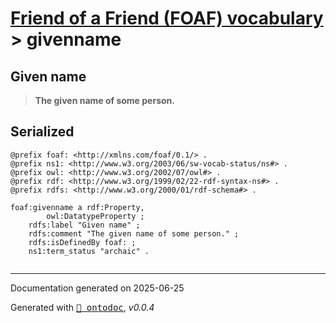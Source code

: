 # [Friend of a Friend (FOAF) vocabulary](../homepage.md) > givenname
<a name="givenname"></a>
## Given name

> **The given name of some person.**






## Serialized

```ttl
@prefix foaf: <http://xmlns.com/foaf/0.1/> .
@prefix ns1: <http://www.w3.org/2003/06/sw-vocab-status/ns#> .
@prefix owl: <http://www.w3.org/2002/07/owl#> .
@prefix rdf: <http://www.w3.org/1999/02/22-rdf-syntax-ns#> .
@prefix rdfs: <http://www.w3.org/2000/01/rdf-schema#> .

foaf:givenname a rdf:Property,
        owl:DatatypeProperty ;
    rdfs:label "Given name" ;
    rdfs:comment "The given name of some person." ;
    rdfs:isDefinedBy foaf: ;
    ns1:term_status "archaic" .


```

---

Documentation generated on 2025-06-25

Generated with <kbd>[📑 ontodoc](https://github.com/StephaneBranly/ontodoc)</kbd>, *v0.0.4*